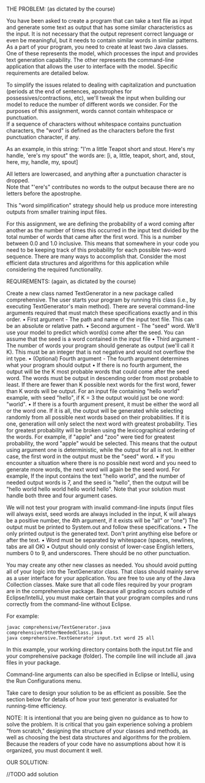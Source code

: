 THE PROBLEM: (as dictated by the course)

You have been asked to create a program that can take a text file as input and generate some text as output that has some similar characteristics as the input. 
It is not necessary that the output represent correct language or even be meaningful, but it needs to contain similar words in similar patterns. 
As a part of your program, you need to create at least two Java classes. One of these represents the model, which processes the input and provides text generation capability. 
The other represents the command-line application that allows the user to interface with the model. Specific requirements are detailed below.

To simplify the issues related to dealing with capitalization and  punctuation (periods at the end of sentences, apostrophes for possessives/contractions, etc), 
we'll tweak the input when building our model to reduce the number of different words we consider.  For the purposes of this assignment, words cannot contain whitespace or punctuation.  
If a sequence of characters without whitespace contains punctuation characters, the "word" is defined as the characters before the first punctuation character, if any.

As an example, in this string: "I'm a little Teapot short and stout.  Here's my handle, 'ere's my spout" the words are:
[i, a, little, teapot, short, and, stout, here, my, handle, my, spout]

All letters are lowercased, and anything after a punctuation character is dropped.  
Note that "'ere's" contributes no words to the output because there are no letters before the apostrophe.

This "word simplification" strategy should help us produce more interesting outputs from smaller training input files.

For this assignment, we are defining the probability of a word coming after another as the number of times this occurred in the input text 
divided by the total number of words that came after the first word. This is a number between 0.0 and 1.0 inclusive. 
This means that somewhere in your code you need to be keeping track of this probability for each possible two-word sequence. 
There are many ways to accomplish that. Consider the most efficient data structures and algorithms for this application while considering the required functionality.


REQUIREMENTS: (again, as dictated by the course)

Create a new class named TextGenerator in a new package called comprehensive. The user starts your program by running this class (i.e., by executing TextGenerator's main method). There are several command-line arguments required that must match these specifications exactly and in this order.
        • First argument - The path and name of the input text file. This can be an absolute or relative path.
        • Second argument - The "seed" word.  We'll use your model to predict which word(s) come after the seed.  You can assume that the seed is a word contained in the input file
        • Third argument - The number of words your program should generate as output (we'll call it K). This must be an integer that is not negative and would not overflow the int type.
        • (Optional) Fourth argument - The fourth argument determines what your program should output
            • If there is no fourth argument, the output will be the K most probable words that could come after the seed word. The words must be output in descending order from most probable to least. If there are fewer than K possible next words for the first word, fewer than K words will be output. For an input file containing "hello world" example, with seed "hello", if K = 3 the output would just be one word: "world".
            • If there is a fourth argument present, it must be either the word all or the word one. If it is all, the output will be generated while selecting randomly from all possible next words based on their probabilities. If it is one, generation will only select the next word with greatest probability. Ties for greatest probability will be broken using the lexicographical ordering of the words. For example, if "apple" and "zoo" were tied for greatest probability, the word "apple" would be selected. This means that the output using argument one is deterministic, while the output for all is not. In either case, the first word in the output must be the "seed" word.
            • If you encounter a situation where there is no possible next word and you need to generate more words, the next word will again be the seed word. For example, If the input contains the text "hello world", and the number of needed output words is 7, and the seed is "hello", then the output will be "hello world hello world hello world hello".
            Note that your solution must handle both three and four argument cases.

 

We will not test your program with invalid command-line inputs (input files will always exist, seed words are always included in the input, K will always be a positive number, the 4th argument, if it exists will be "all" or "one")
The output must be printed to System.out and follow these specifications.
      • The only printed output is the generated text. Don't print anything else before or after the text.
      • Word must be separated by whitespace (spaces, newlines, tabs are all OK)
      • Output should only consist of lower-case English letters, numbers 0 to 9, and underscores. There should be no other punctuation.

 

  You may create any other new classes as needed. You should avoid putting all of your logic into the TextGenerator class. That class should mainly serve as a user interface for your application. You are free to use any of the Java Collection classes. Make sure that all code files required by your program are in the comprehensive package.
  Because all grading occurs outside of Eclipse/IntelliJ, you must make certain that your program compiles and runs correctly from the command-line without Eclipse. 
    
  For example:

    javac comprehensive/TextGenerator.java comprehensive/OtherNeededClass.java  
    java comprehensive.TextGenerator input.txt word 25 all

  In this example, your working directory contains both the input.txt file and your comprehensive package (folder). The compile line will include all .java files in your package.

  Command-line arguments can also be specified in Eclipse or IntelliJ, using the Run Configurations menu.

  Take care to design your solution to be as efficient as possible.  See the section below for details of how your text generator is evaluated for running-time efficiency.

NOTE: It is intentional that you are being given no guidance as to how to solve the problem. It is critical that you gain experience solving a problem "from scratch," designing the structure of your classes and methods, as well as choosing the best data structures and algorithms for the problem. Because the readers of your code have no assumptions about how it is organized, you must document it well.

OUR SOLUTION:

//TODO add solution

